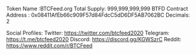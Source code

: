 Token Name :BTCFeed.org
Total Supply: 999,999,999,999 BTFD
Contract Address : 0x08411AfEb66c909F57d84FdcC5dD6DF5AB7062BC
Decimals: 2

Social Profiles:
Twitter: https://twitter.com/btcfeed2020
Telegram: https://t.me/btcfeed2020
Discord: https://discord.gg/KGWSzrC
Reddit: https://www.reddit.com/r/BTCFeed

